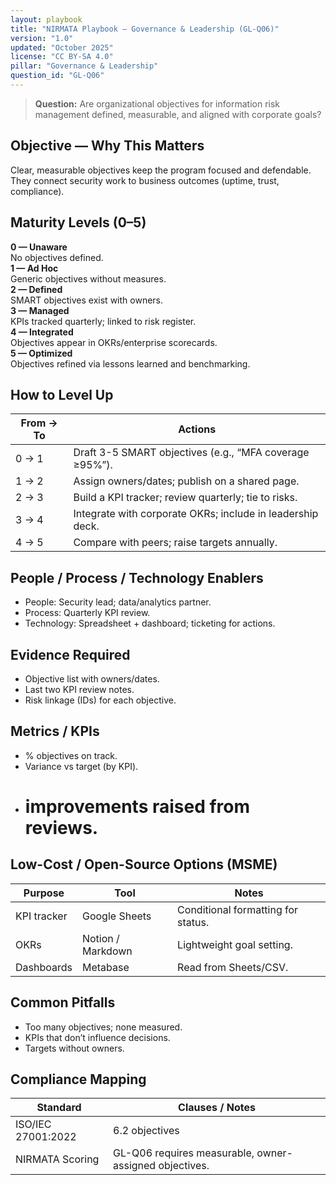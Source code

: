 ```yaml
---
layout: playbook
title: "NIRMATA Playbook — Governance & Leadership (GL-Q06)"
version: "1.0"
updated: "October 2025"
license: "CC BY-SA 4.0"
pillar: "Governance & Leadership"
question_id: "GL-Q06"
---
```


> **Question:** Are organizational objectives for information risk management defined, measurable, and aligned with corporate goals?

## Objective — Why This Matters
Clear, measurable objectives keep the program focused and defendable. They connect security work to business outcomes (uptime, trust, compliance).

## Maturity Levels (0–5)
<div class="levels-grid">
  <div class="level level-0"><strong>0 — Unaware</strong><br>No objectives defined.</div>
  <div class="level level-1"><strong>1 — Ad Hoc</strong><br>Generic objectives without measures.</div>
  <div class="level level-2"><strong>2 — Defined</strong><br>SMART objectives exist with owners.</div>
  <div class="level level-3"><strong>3 — Managed</strong><br>KPIs tracked quarterly; linked to risk register.</div>
  <div class="level level-4"><strong>4 — Integrated</strong><br>Objectives appear in OKRs/enterprise scorecards.</div>
  <div class="level level-5"><strong>5 — Optimized</strong><br>Objectives refined via lessons learned and benchmarking.</div>
</div>

## How to Level Up
| From → To | Actions |
|---|---|
| 0 → 1 | Draft 3-5 SMART objectives (e.g., “MFA coverage ≥95%”). |
| 1 → 2 | Assign owners/dates; publish on a shared page. |
| 2 → 3 | Build a KPI tracker; review quarterly; tie to risks. |
| 3 → 4 | Integrate with corporate OKRs; include in leadership deck. |
| 4 → 5 | Compare with peers; raise targets annually. |

## People / Process / Technology Enablers
- People: Security lead; data/analytics partner.
- Process: Quarterly KPI review.
- Technology: Spreadsheet + dashboard; ticketing for actions.

## Evidence Required
- Objective list with owners/dates.
- Last two KPI review notes.
- Risk linkage (IDs) for each objective.

## Metrics / KPIs
- % objectives on track.
- Variance vs target (by KPI).
- # improvements raised from reviews.

## Low-Cost / Open-Source Options (MSME)
| Purpose | Tool | Notes |
|---|---|---|
| KPI tracker | Google Sheets | Conditional formatting for status. |
| OKRs | Notion / Markdown | Lightweight goal setting. |
| Dashboards | Metabase | Read from Sheets/CSV. |

## Common Pitfalls
- Too many objectives; none measured.
- KPIs that don’t influence decisions.
- Targets without owners.

## Compliance Mapping
| Standard | Clauses / Notes |
|---|---|
| ISO/IEC 27001:2022 | 6.2 objectives |
| NIRMATA Scoring | GL-Q06 requires measurable, owner-assigned objectives.

